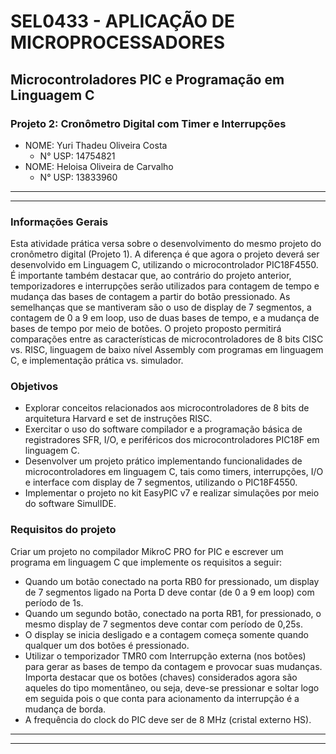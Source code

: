  # SEL0433 - APLICAÇÃO DE MICROPROCESSADORES

## Microcontroladores PIC e Programação em Linguagem C

### Projeto 2: Cronômetro Digital com Timer e Interrupções

 - NOME: Yuri Thadeu Oliveira Costa
    - N° USP: 14754821
 - NOME: Heloisa Oliveira de Carvalho
    - N° USP: 13833960

***
***

### Informações Gerais

Esta atividade prática versa sobre o desenvolvimento do mesmo projeto do cronômetro digital (Projeto 1). A diferença é que agora o projeto deverá ser desenvolvido em Linguagem C, utilizando o microcontrolador PIC18F4550. É importante também destacar que, ao contrário do projeto anterior, temporizadores e interrupções serão utilizados para contagem de tempo e mudança das bases de contagem a partir do botão pressionado. As semelhanças que se mantiveram são o uso de display de 7 segmentos, a contagem de 0 a 9 em loop, uso de duas bases de tempo, e a mudança de bases de tempo por meio de botões. O projeto proposto permitirá comparações entre as características de microcontroladores de 8 bits CISC vs. RISC, linguagem de baixo nível Assembly com programas em linguagem C, e implementação prática vs. simulador.


### Objetivos

- Explorar conceitos relacionados aos microcontroladores de 8 bits de arquitetura Harvard e set de instruções RISC.
- Exercitar o uso do software compilador e a programação básica de registradores SFR, I/O, e periféricos dos microcontroladores PIC18F em linguagem C.
- Desenvolver um projeto prático implementando funcionalidades de microcontroladores em linguagem C, tais como timers, interrupções, I/O e interface com display de 7 segmentos, utilizando o PIC18F4550.
- Implementar o projeto no kit EasyPIC v7 e realizar simulações por meio do software SimulIDE.

### Requisitos do projeto

Criar um projeto no compilador MikroC PRO for PIC e escrever um programa em linguagem C que implemente os requisitos a seguir:
- Quando um botão conectado na porta RB0 for pressionado, um display de 7 segmentos ligado na Porta D deve contar (de 0 a 9 em loop) com período de 1s.
- Quando um segundo botão, conectado na porta RB1, for pressionado, o mesmo display de 7 segmentos deve contar com período de 0,25s.
- O display se inicia desligado e a contagem começa somente quando qualquer um dos botões é pressionado.
- Utilizar o temporizador TMR0 com Interrupção externa (nos botões) para gerar as bases de tempo da contagem e provocar suas mudanças. Importa destacar que os botões (chaves) considerados agora são aqueles do tipo momentâneo, ou seja, deve-se pressionar e soltar logo em seguida pois o que conta para acionamento da interrupção é a mudança de borda.
- A frequência do clock do PIC deve ser de 8 MHz (cristal externo HS).



***
***